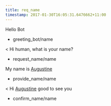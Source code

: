 ```yaml
---
title: req_name
timestamp: 2017-01-30T16:05:31.6476662+11:00
---
```


Hello Bot
* greeting_bot/name

< Hi human, what is your name?
* request_name/name

My name is [Augustine](name#ans)
* provide_name/name

< Hi [Augustine](name#ans) good to see you
* confirm_name/name
